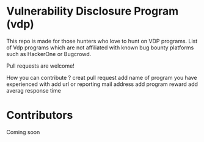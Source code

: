 # Vulnerability Disclosure Program (vdp) 

This repo is made for those hunters who love to hunt on VDP programs. 
List of Vdp programs which are not affiliated with known bug bounty platforms such as HackerOne or Bugcrowd.

Pull requests are welcome! 

How you can contribute ? 
creat pull request 
add name of program you have experienced with
add url or reporting mail address 
add program reward
add averag response time


# Contributors 
Coming soon
